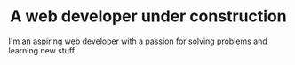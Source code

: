 <h1 align="center">A web developer under construction</h1>

I'm an aspiring web developer with a passion for solving problems and learning new stuff. 

